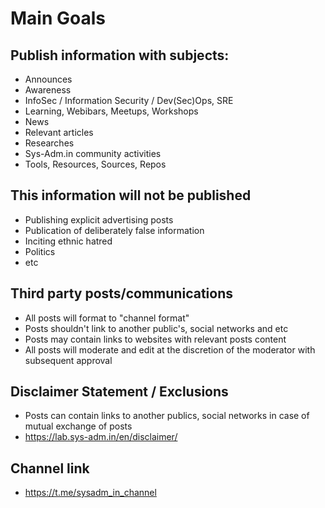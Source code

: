 # Main Goals

## Publish information with subjects:
* Announces
* Awareness
* InfoSec / Information Security / Dev(Sec)Ops, SRE
* Learning, Webibars, Meetups, Workshops
* News
* Relevant articles
* Researches
* Sys-Adm.in community activities
* Tools, Resources, Sources, Repos

## This information will not be published

* Publishing explicit advertising posts
* Publication of deliberately false information
* Inciting ethnic hatred
* Politics
* etc

## Third party posts/communications

* All posts will format to "channel format"
* Posts shouldn't link to another public's, social networks and etc
* Posts may contain links to websites with relevant posts content
* All posts will moderate and edit at the discretion of the moderator with subsequent approval

## Disclaimer Statement / Exclusions

* Posts can contain links to another publics, social networks in case of mutual exchange of posts
* https://lab.sys-adm.in/en/disclaimer/

## Channel link
* https://t.me/sysadm_in_channel

